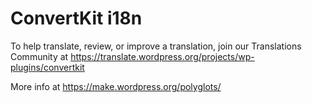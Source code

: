 # ConvertKit i18n #

  To help translate, review, or improve a translation, join our Translations Community at
  https://translate.wordpress.org/projects/wp-plugins/convertkit

  More info at https://make.wordpress.org/polyglots/
